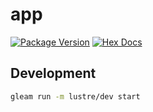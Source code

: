 # app

[![Package Version](https://img.shields.io/hexpm/v/app)](https://hex.pm/packages/app)
[![Hex Docs](https://img.shields.io/badge/hex-docs-ffaff3)](https://hexdocs.pm/app/)

## Development

```sh
gleam run -m lustre/dev start
```
